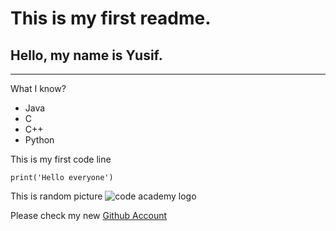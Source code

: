# This is my first readme.
## Hello, my name is Yusif.
---
What I know?
- Java
- C
- C++
- Python

This is my first code line

```
print('Hello everyone')
```
This is random picture
![code academy logo](https://yt3.ggpht.com/a/AGF-l7_G-bCchJ2kn_s3Ye89tMbjXrAhlQyTRqTk4w=s900-c-k-c0xffffffff-no-rj-mo)

Please check my new [Github Account](https://github.com/yusifem)